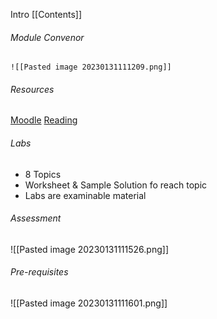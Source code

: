 Intro
[[Contents]]
###### Module Convenor
	![[Pasted image 20230131111209.png]]

###### Resources
[Moodle](https://moodle.nottingham.ac.uk/course/view.php?id=112853)
[Reading](https://www.distributed-systems.net/index.php/books/ds3/ds3-ebook/)
###### Labs
- 8 Topics
- Worksheet & Sample Solution fo reach topic
- Labs are examinable material

###### Assessment
![[Pasted image 20230131111526.png]]

###### Pre-requisites
![[Pasted image 20230131111601.png]]

